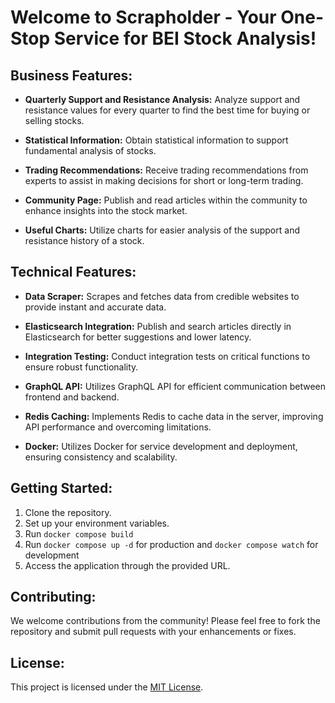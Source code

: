 # Welcome to Scrapholder - Your One-Stop Service for BEI Stock Analysis!

## Business Features:

- **Quarterly Support and Resistance Analysis:** Analyze support and resistance values for every quarter to find the best time for buying or selling stocks.
  
- **Statistical Information:** Obtain statistical information to support fundamental analysis of stocks.

- **Trading Recommendations:** Receive trading recommendations from experts to assist in making decisions for short or long-term trading.

- **Community Page:** Publish and read articles within the community to enhance insights into the stock market.

- **Useful Charts:** Utilize charts for easier analysis of the support and resistance history of a stock.

## Technical Features:

- **Data Scraper:** Scrapes and fetches data from credible websites to provide instant and accurate data.

- **Elasticsearch Integration:** Publish and search articles directly in Elasticsearch for better suggestions and lower latency.

- **Integration Testing:** Conduct integration tests on critical functions to ensure robust functionality.

- **GraphQL API:** Utilizes GraphQL API for efficient communication between frontend and backend.

- **Redis Caching:** Implements Redis to cache data in the server, improving API performance and overcoming limitations.

- **Docker:** Utilizes Docker for service development and deployment, ensuring consistency and scalability.

## Getting Started:

1. Clone the repository.
2. Set up your environment variables.
3. Run `docker compose build`
4. Run `docker compose up -d` for production and `docker compose watch` for development
6. Access the application through the provided URL.

## Contributing:

We welcome contributions from the community! Please feel free to fork the repository and submit pull requests with your enhancements or fixes.

## License:

This project is licensed under the [MIT License](LICENSE).

